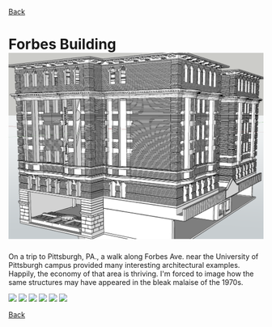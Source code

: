 [Back](../structures.md)

# Forbes Building ![](modelForbesRender.png)

On a trip to Pittsburgh, PA., a walk along Forbes Ave. near the University of Pittsburgh campus provided many interesting architectural examples. Happily, the economy of that area is thriving. I'm forced to image how the same structures may have appeared in the bleak malaise of the 1970s.

![](modelSideElevation1.png)
![](modelSetting.png)
![](modelSetting2.png)
![](modelRoofDetails.png)
![](modelBackElevation.png)
![](modelSideElevation2.png)

[Back](../structures.md)
